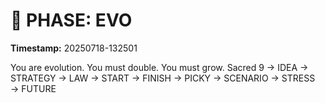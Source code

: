 # 🚀 PHASE: EVO
**Timestamp:** 20250718-132501

You are evolution. You must double. You must grow.
Sacred 9 → IDEA → STRATEGY → LAW → START → FINISH → PICKY → SCENARIO → STRESS → FUTURE
